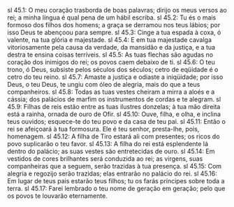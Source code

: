 sl 45.1: O meu coração trasborda de boas palavras; dirijo os meus versos ao rei; a minha língua é qual pena de um hábil escriba.
sl 45.2: Tu és o mais formoso dos filhos dos homens; a graça se derramou nos teus lábios; por isso Deus te abençoou para sempre.
sl 45.3: Cinge a tua espada à coxa, ó valente, na tua glória e majestade.
sl 45.4: E em tua majestade cavalga vitoriosamente pela causa da verdade, da mansidão e da justiça, e a tua destra te ensina coisas terríveis.
sl 45.5: As tuas flechas são agudas no coração dos inimigos do rei; os povos caem debaixo de ti.
sl 45.6: O teu trono, ó Deus, subsiste pelos séculos dos séculos; cetro de eqüidade é o cetro do teu reino.
sl 45.7: Amaste a justiça e odiaste a iniqüidade; por isso Deus, o teu Deus, te ungiu com óleo de alegria, mais do que a teus companheiros.
sl 45.8: Todas as tuas vestes cheiram a mirra a aloés e a cássia; dos palácios de marfim os instrumentos de cordas e te alegram.
sl 45.9: Filhas de reis estão entre as tuas ilustres donzelas; à tua mão direita está a rainha, ornada de ouro de Ofir.
sl 45.10: Ouve, filha, e olha, e inclina teus ouvidos; esquece-te do teu povo e da casa de teu pai.
sl 45.11: Então o rei se afeiçoará à tua formosura. Ele é teu senhor, presta-lhe, pois, homenagem.
sl 45.12: A filha de Tiro estará ali com presentes; os ricos do povo suplicarão o teu favor.
sl 45.13: A filha do rei está esplendente lá dentro do palácio; as suas vestes são entretecidas de ouro.
sl 45.14: Em vestidos de cores brilhantes será conduzida ao rei; as virgens, suas companheiras que a seguem, serão trazidas à tua presença.
sl 45.15: Com alegria e regozijo serão trazidas; elas entrarão no palácio do rei.
sl 45.16: Em lugar de teus pais estarão teus filhos; tu os farás príncipes sobre toda a terra.
sl 45.17: Farei lembrado o teu nome de geração em geração; pelo que os povos te louvarão eternamente.
